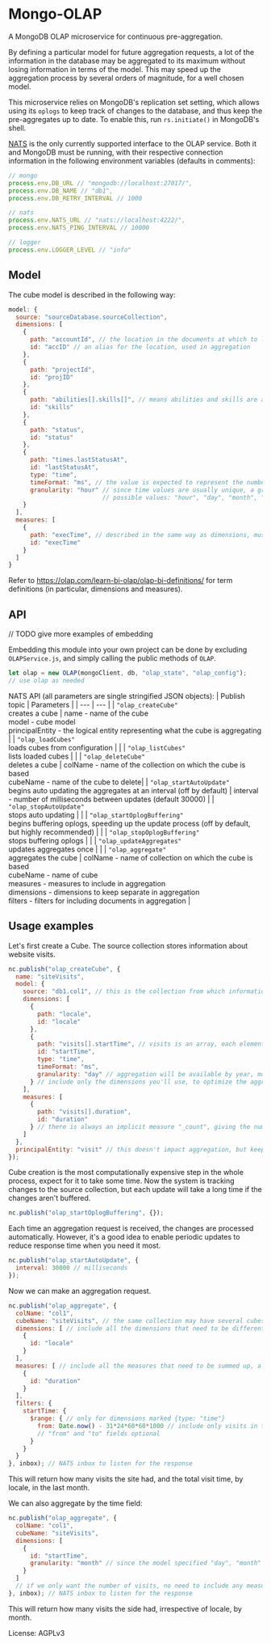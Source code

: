 # Mongo-OLAP
A MongoDB OLAP microservice for continuous pre-aggregation.

By defining a particular model for future aggregation requests, a lot of the information in the database may be aggregated to its maximum without losing information in terms of the model. This may speed up the aggregation process by several orders of magnitude, for a well chosen model.

This microservice relies on MongoDB's replication set setting, which allows using its `oplogs` to keep track of changes to the database, and thus keep the pre-aggregates up to date. To enable this, run `rs.initiate()` in MongoDB's shell.

[NATS](https://nats.io/) is the only currently supported interface to the OLAP service. Both it and MongoDB must be running, with their respective connection information in the following environment variables (defaults in comments):
```javascript
// mongo
process.env.DB_URL // "mongodb://localhost:27017/",
process.env.DB_NAME // "db1",
process.env.DB_RETRY_INTERVAL // 1000

// nats
process.env.NATS_URL // "nats://localhost:4222/",
process.env.NATS_PING_INTERVAL // 10000

// logger
process.env.LOGGER_LEVEL // "info"
```

## Model
The cube model is described in the following way:
```javascript
model: {
  source: "sourceDatabase.sourceCollection",
  dimensions: [
    {
      path: "accountId", // the location in the documents at which to look for the values
      id: "accID" // an alias for the location, used in aggregation
    },
    {
      path: "projectId",
      id: "projID"
    },
    {
      path: "abilities[].skills[]", // means abilities and skills are arrays, the values of which all contribute to the dimension
      id: "skills"
    },
    {
      path: "status",
      id: "status"
    },
    {
      path: "times.lastStatusAt",
      id: "lastStatusAt",
      type: "time",
      timeFormat: "ms", // the value is expected to represent the number of milliseconds since 1 January 1970 UTC
      granularity: "hour" // since time values are usually unique, a granularity is necessary for effective aggregation
                          // possible values: "hour", "day", "month", "year"
    }
  ],
  measures: [
    {
      path: "execTime", // described in the same way as dimensions, must point to a numerical value
      id: "execTime"
    }
  ]
}
```
Refer to https://olap.com/learn-bi-olap/olap-bi-definitions/ for term definitions (in particular, dimensions and measures).

## API
// TODO give more examples of embedding

Embedding this module into your own project can be done by excluding `OLAPService.js`, and simply calling the public methods of `OLAP`.
```javascript
let olap = new OLAP(mongoClient, db, "olap_state", "olap_config");
// use olap as needed
```

NATS API (all parameters are single stringified JSON objects):
| Publish topic | Parameters |
| --- | --- |
| `"olap_createCube"`<br>creates a cube | name - name of the cube<br>model - cube model<br>principalEntity - the logical entity representing what the cube is aggregating |
| `"olap_loadCubes"`<br>loads cubes from configuration | |
| `"olap_listCubes"`<br>lists loaded cubes | |
| `"olap_deleteCube"`<br>deletes a cube | colName - name of the collection on which the cube is based<br>cubeName - name of the cube to delete|
| `"olap_startAutoUpdate"`<br>begins auto updating the aggregates at an interval (off by default) | interval - number of milliseconds between updates (default 30000) |
| `"olap_stopAutoUpdate"`<br>stops auto updating | |
| `"olap_startOplogBuffering"`<br>begins buffering oplogs, speeding up the update process (off by default, but highly recommended) | |
| `"olap_stopOplogBuffering"`<br>stops buffering oplogs | |
| `"olap_updateAggregates"`<br>updates aggregates once | |
| `"olap_aggregate"`<br>aggregates the cube | colName - name of collection on which the cube is based<br>cubeName - name of cube<br>measures - measures to include in aggregation<br>dimensions - dimensions to keep separate in aggregation<br>filters - filters for including documents in aggregation |

## Usage examples
Let's first create a Cube. The source collection stores information about website visits.
```javascript
nc.publish("olap_createCube", {
  name: "siteVisits",
  model: {
    source: "db1.col1", // this is the collection from which information is taken
    dimensions: [
      {
        path: "locale",
        id: "locale"
      },
      {
        path: "visits[].startTime", // visits is an array, each element of which has a "startTime" field
        id: "startTime",
        type: "time",
        timeFormat: "ms",
        granularity: "day" // aggregation will be available by year, month, and day, but not hour
      } // include only the dimensions you'll use, to optimize the aggregation time and cube storage space
    ],
    measures: [
      {
        path: "visits[].duration",
        id: "duration" 
      } // there is always an implicit measure "_count", giving the number of documents counted
    ]
  },
  principalEntity: "visit" // this doesn't impact aggregation, but keeping this in mind when choosing a model is important for coherency of aggregation results
});
```
Cube creation is the most computationally expensive step in the whole process, expect for it to take some time. Now the system is tracking changes to the source collection, but each update will take a long time if the changes aren't buffered.
```javascript
nc.publish("olap_startOplogBuffering", {});
```
Each time an aggregation request is received, the changes are processed automatically. However, it's a good idea to enable periodic updates to reduce response time when you need it most.
```javascript
nc.publish("olap_startAutoUpdate", {
  interval: 30000 // milliseconds
});
```
Now we can make an aggregation request.
```javascript
nc.publish("olap_aggregate", {
  colName: "col1",
  cubeName: "siteVisits", // the same collection may have several cubes optimized for different models
  dimensions: [ // include all the dimensions that need to be differentiated, all others will be collapsed
    {
      id: "locale"
    }
  ],
  measures: [ // include all the measures that need to be summed up, all others will be ignored
    {
      id: "duration"
    }
  ],
  filters: {
    startTime: {
      $range: { // only for dimensions marked {type: "time"}
        from: Date.now() - 31*24*60*60*1000 // include only visits in the last month
        // "from" and "to" fields optional
      }
    }
  }
}, inbox); // NATS inbox to listen for the response
```
This will return how many visits the site had, and the total visit time, by locale, in the last month.

We can also aggregate by the time field:
```javascript
nc.publish("olap_aggregate", {
  colName: "col1",
  cubeName: "siteVisits",
  dimensions: [
    {
      id: "startTime",
      granularity: "month" // since the model specified "day", "month" is allowed
    }
  ]
  // if we only want the number of visits, no need to include any measures as that one is included always
}, inbox); // NATS inbox to listen for the response
```
This will return how many visits the side had, irrespective of locale, by month.

License: AGPLv3
